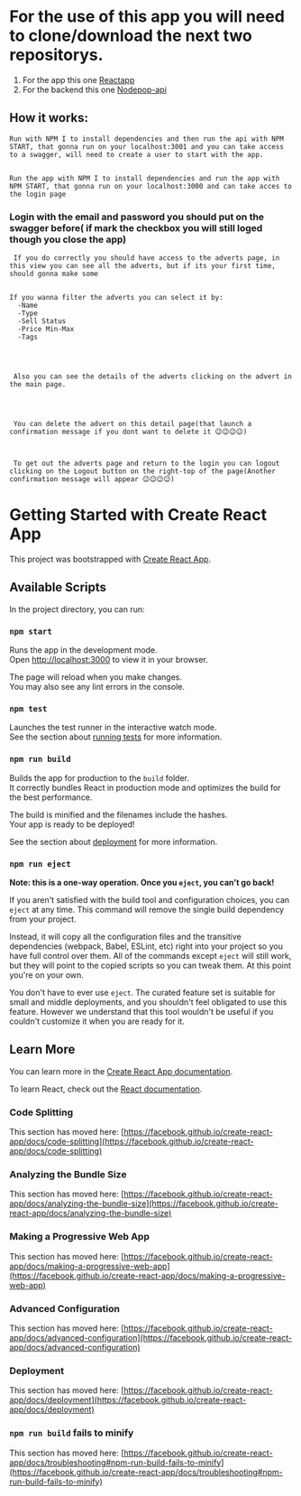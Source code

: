 #
# For the use of this app you will need to clone/download the next two repositorys.

1. For the app this one [Reactapp](https://github.com/Drakang/Practica-React-KC)
2. For the backend this one [Nodepop-api](https://github.com/davidjj76/nodepop-api)


## How it works:

    Run with NPM I to install dependencies and then run the api with NPM START, that gonna run on your localhost:3001 and you can take access to a swagger, will need to create a user to start with the app.


    Run the app with NPM I to install dependencies and run the app with NPM START, that gonna run on your localhost:3000 and can take acces to the login page


### Login with the email and password you should put on the swagger before( if mark the checkbox you will still loged though you close the app)


     If you do correctly you should have access to the adverts page, in this view you can see all the adverts, but if its your first time, should gonna make some


    If you wanna filter the adverts you can select it by:
      -Name
      -Type
      -Sell Status
      -Price Min-Max
      -Tags




     Also you can see the details of the adverts clicking on the advert in the main page.




     You can delete the advert on this detail page(that launch a confirmation message if you dont want to delete it 😉😉😉😉)



     To get out the adverts page and return to the login you can logout clicking on the Logout button on the right-top of the page(Another confirmation message will appear 😉😉😉😉)



#
# Getting Started with Create React App

This project was bootstrapped with [Create React App](https://github.com/facebook/create-react-app).

## Available Scripts

In the project directory, you can run:

### `npm start`

Runs the app in the development mode.\
Open [http://localhost:3000](http://localhost:3000) to view it in your browser.

The page will reload when you make changes.\
You may also see any lint errors in the console.

### `npm test`

Launches the test runner in the interactive watch mode.\
See the section about [running tests](https://facebook.github.io/create-react-app/docs/running-tests) for more information.

### `npm run build`

Builds the app for production to the `build` folder.\
It correctly bundles React in production mode and optimizes the build for the best performance.

The build is minified and the filenames include the hashes.\
Your app is ready to be deployed!

See the section about [deployment](https://facebook.github.io/create-react-app/docs/deployment) for more information.

### `npm run eject`

**Note: this is a one-way operation. Once you `eject`, you can't go back!**

If you aren't satisfied with the build tool and configuration choices, you can `eject` at any time. This command will remove the single build dependency from your project.

Instead, it will copy all the configuration files and the transitive dependencies (webpack, Babel, ESLint, etc) right into your project so you have full control over them. All of the commands except `eject` will still work, but they will point to the copied scripts so you can tweak them. At this point you're on your own.

You don't have to ever use `eject`. The curated feature set is suitable for small and middle deployments, and you shouldn't feel obligated to use this feature. However we understand that this tool wouldn't be useful if you couldn't customize it when you are ready for it.

## Learn More

You can learn more in the [Create React App documentation](https://facebook.github.io/create-react-app/docs/getting-started).

To learn React, check out the [React documentation](https://reactjs.org/).

### Code Splitting

This section has moved here: [https://facebook.github.io/create-react-app/docs/code-splitting](https://facebook.github.io/create-react-app/docs/code-splitting)

### Analyzing the Bundle Size

This section has moved here: [https://facebook.github.io/create-react-app/docs/analyzing-the-bundle-size](https://facebook.github.io/create-react-app/docs/analyzing-the-bundle-size)

### Making a Progressive Web App

This section has moved here: [https://facebook.github.io/create-react-app/docs/making-a-progressive-web-app](https://facebook.github.io/create-react-app/docs/making-a-progressive-web-app)

### Advanced Configuration

This section has moved here: [https://facebook.github.io/create-react-app/docs/advanced-configuration](https://facebook.github.io/create-react-app/docs/advanced-configuration)

### Deployment

This section has moved here: [https://facebook.github.io/create-react-app/docs/deployment](https://facebook.github.io/create-react-app/docs/deployment)

### `npm run build` fails to minify

This section has moved here: [https://facebook.github.io/create-react-app/docs/troubleshooting#npm-run-build-fails-to-minify](https://facebook.github.io/create-react-app/docs/troubleshooting#npm-run-build-fails-to-minify)
